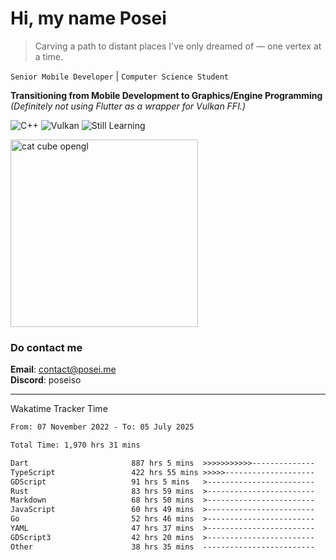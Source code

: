 # Hi, my name Posei

> Carving a path to distant places I've only dreamed of — one vertex at a time.

`Senior Mobile Developer` | `Computer Science Student`  

**Transitioning from Mobile Development to Graphics/Engine Programming**  
_(Definitely not using Flutter as a wrapper for Vulkan FFI.)_

![C++](https://img.shields.io/badge/C++-00599C?style=flat&logo=c%2B%2B&logoColor=white)
![Vulkan](https://img.shields.io/badge/Vulkan-AC162C?style=flat&logo=vulkan&logoColor=white)
![Still Learning](https://img.shields.io/badge/Still%20Learning-FFCC00?style=flat&logoColor=white)

  <img src="https://github.com/user-attachments/assets/54c92bc8-af3e-4bf1-b442-e889f1c01633" width="300" alt="cat cube opengl" />

### Do contact me

**Email**: [contact@posei.me](mailto:contact@posei.me)  
**Discord**: poseiso

---

Wakatime Tracker Time

<!--START_SECTION:waka-->

```txt
From: 07 November 2022 - To: 05 July 2025

Total Time: 1,970 hrs 31 mins

Dart                       887 hrs 5 mins  >>>>>>>>>>>--------------   45.02 %
TypeScript                 422 hrs 55 mins >>>>>--------------------   21.47 %
GDScript                   91 hrs 5 mins   >------------------------   04.62 %
Rust                       83 hrs 59 mins  >------------------------   04.26 %
Markdown                   68 hrs 50 mins  >------------------------   03.49 %
JavaScript                 60 hrs 49 mins  >------------------------   03.09 %
Go                         52 hrs 46 mins  >------------------------   02.68 %
YAML                       47 hrs 37 mins  >------------------------   02.42 %
GDScript3                  42 hrs 20 mins  >------------------------   02.15 %
Other                      38 hrs 35 mins  -------------------------   01.96 %
```

<!--END_SECTION:waka-->
